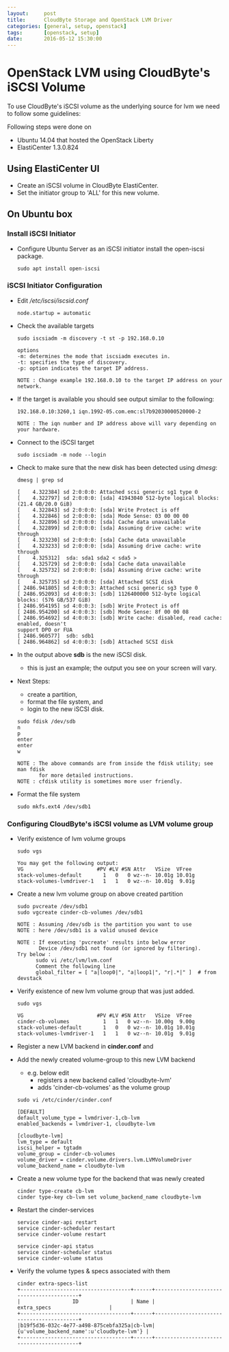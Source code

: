 ```yaml
---
layout:     post
title:      CloudByte Storage and OpenStack LVM Driver
categories: [general, setup, openstack]
tags:       [openstack, setup]
date:       2016-05-12 15:30:00
---
```


# OpenStack LVM using CloudByte's iSCSI Volume

To use CloudByte's iSCSI volume as the underlying source for lvm we need to follow some guidelines:

Following steps were done on

* Ubuntu 14.04 that hosted the OpenStack Liberty
* ElastiCenter 1.3.0.824

## Using ElastiCenter UI

- Create an iSCSI volume in CloudByte ElastiCenter.
- Set the initiator group to 'ALL' for this new volume.


## On Ubuntu box


### Install iSCSI Initiator

- Configure Ubuntu Server as an iSCSI initiator install the open-iscsi package. 


  ```
  sudo apt install open-iscsi
  ```


### iSCSI Initiator Configuration

- Edit */etc/iscsi/iscsid.conf*


  ```
  node.startup = automatic
  ```

- Check the available targets


  ```
  sudo iscsiadm -m discovery -t st -p 192.168.0.10
  
  options
  -m: determines the mode that iscsiadm executes in.
  -t: specifies the type of discovery.
  -p: option indicates the target IP address.
  
  NOTE : Change example 192.168.0.10 to the target IP address on your network.
  ```

- If the target is available you should see output similar to the following:


  ```
  192.168.0.10:3260,1 iqn.1992-05.com.emc:sl7b92030000520000-2
  
  NOTE : The iqn number and IP address above will vary depending on your hardware.
  ```

- Connect to the iSCSI target

  ```
  sudo iscsiadm -m node --login
  ```

- Check to make sure that the new disk has been detected using *dmesg*:

  ```
  dmesg | grep sd

  [    4.322384] sd 2:0:0:0: Attached scsi generic sg1 type 0
  [    4.322797] sd 2:0:0:0: [sda] 41943040 512-byte logical blocks: (21.4 GB/20.0 GiB)
  [    4.322843] sd 2:0:0:0: [sda] Write Protect is off
  [    4.322846] sd 2:0:0:0: [sda] Mode Sense: 03 00 00 00
  [    4.322896] sd 2:0:0:0: [sda] Cache data unavailable
  [    4.322899] sd 2:0:0:0: [sda] Assuming drive cache: write through
  [    4.323230] sd 2:0:0:0: [sda] Cache data unavailable
  [    4.323233] sd 2:0:0:0: [sda] Assuming drive cache: write through
  [    4.325312]  sda: sda1 sda2 < sda5 >
  [    4.325729] sd 2:0:0:0: [sda] Cache data unavailable
  [    4.325732] sd 2:0:0:0: [sda] Assuming drive cache: write through
  [    4.325735] sd 2:0:0:0: [sda] Attached SCSI disk
  [ 2486.941805] sd 4:0:0:3: Attached scsi generic sg3 type 0
  [ 2486.952093] sd 4:0:0:3: [sdb] 1126400000 512-byte logical blocks: (576 GB/537 GiB)
  [ 2486.954195] sd 4:0:0:3: [sdb] Write Protect is off
  [ 2486.954200] sd 4:0:0:3: [sdb] Mode Sense: 8f 00 00 08
  [ 2486.954692] sd 4:0:0:3: [sdb] Write cache: disabled, read cache: enabled, doesn't
  support DPO or FUA
  [ 2486.960577]  sdb: sdb1
  [ 2486.964862] sd 4:0:0:3: [sdb] Attached SCSI disk
  ```

- In the output above **sdb** is the new iSCSI disk. 
  - this is just an example; the output you see on your screen will vary.

- Next Steps: 
  - create a partition, 
  - format the file system, and
  - login to the new iSCSI disk. 

  ```
  sudo fdisk /dev/sdb
  n
  p
  enter
  enter
  w
  
  NOTE : The above commands are from inside the fdisk utility; see man fdisk
         for more detailed instructions. 
  NOTE : cfdisk utility is sometimes more user friendly.
  ```

- Format the file system

  ```
  sudo mkfs.ext4 /dev/sdb1
  ```

### Configuring CloudByte's iSCSI volume as LVM volume group

- Verify existence of lvm volume groups

  ```
  sudo vgs
  
  You may get the following output:
  VG                        #PV #LV #SN Attr   VSize  VFree
  stack-volumes-default       1   0   0 wz--n- 10.01g 10.01g
  stack-volumes-lvmdriver-1   1   1   0 wz--n- 10.01g  9.01g
  ```

- Create a new lvm volume group on above created partition

  ```
  sudo pvcreate /dev/sdb1 
  sudo vgcreate cinder-cb-volumes /dev/sdb1
  
  NOTE : Assuming /dev/sdb is the partition you want to use 
  NOTE : here /dev/sdb1 is a valid unused device
  
  NOTE : If executing 'pvcreate' results into below error
         Device /dev/sdb1 not found (or ignored by filtering).
  Try below :
        sudo vi /etc/lvm/lvm.conf
        Comment the following line
        global_filter = [ "a|loop0|", "a|loop1|", "r|.*|" ]  # from devstack
  ```
  
- Verify existence of new lvm volume group that was just added.

  ```
  sudo vgs
  
  VG                        #PV #LV #SN Attr   VSize  VFree
  cinder-cb-volumes           1   1   0 wz--n- 10.00g  9.00g
  stack-volumes-default       1   0   0 wz--n- 10.01g 10.01g
  stack-volumes-lvmdriver-1   1   1   0 wz--n- 10.01g  9.01g
  ```

- Register a new LVM backend in **cinder.conf** and
- Add the newly created volume-group to this new LVM backend
  - e.g. below edit 
    - registers a new backend called 'cloudbyte-lvm'
    - adds 'cinder-cb-volumes' as the volume group

  ```
  sudo vi /etc/cinder/cinder.conf
  
  [DEFAULT]
  default_volume_type = lvmdriver-1,cb-lvm
  enabled_backends = lvmdriver-1, cloudbyte-lvm
  
  [cloudbyte-lvm]
  lvm_type = default
  iscsi_helper = tgtadm
  volume_group = cinder-cb-volumes
  volume_driver = cinder.volume.drivers.lvm.LVMVolumeDriver
  volume_backend_name = cloudbyte-lvm
  ```

- Create a new volume type for the backend that was newly created

  ```
  cinder type-create cb-lvm
  cinder type-key cb-lvm set volume_backend_name cloudbyte-lvm
  ```

- Restart the cinder-services

  ```
  service cinder-api restart
  service cinder-scheduler restart
  service cinder-volume restart
  
  service cinder-api status
  service cinder-scheduler status
  service cinder-volume status
  ```

- Verify the volume types & specs associated with them

  ```
  cinder extra-specs-list
  +------------------------------------+------+------------------------------------------+
  |                 ID                 | Name |            extra_specs                   |
  +------------------------------------+------+------------------------------------------+
  |b19f5d36-032c-4e77-a498-875cebfa325a|cb-lvm|{u'volume_backend_name':u'cloudbyte-lvm'} |
  +------------------------------------+------+------------------------------------------+
  ```

